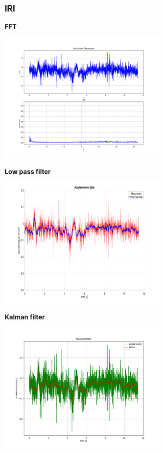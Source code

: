 # IRI
## FFT
<p align="center">
<img src="fft/fft_accel.png" width="600" height="400">
</p>

## Low pass filter
<p align="center">
<img src="low_pass_filter/lpf.png" width="600" height="400">
</p>

## Kalman filter
<p align="center">
<img src="kalman/filter_data.png" width="600" height="400">
</p>






